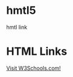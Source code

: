 # hmtl5
hmtl link
<!DOCTYPE html>
<html>
<body>

<h1>HTML Links</h1>

<p><a href="https://www.w3schools.com/">Visit W3Schools.com!</a></p>

</body>
</html>

